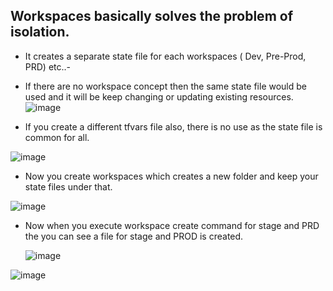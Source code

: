 ## Workspaces basically solves the problem of isolation.
- It creates a separate state file for each workspaces ( Dev, Pre-Prod, PRD) etc..-
- If there are no workspace concept then the same state file would be used and it will be keep changing or updating existing resources.
![image](https://github.com/jalaluddinmohammed/terraform-zero-to-hero/assets/145260536/bc1225ba-c1e0-47b9-8e65-e1b84317315e)

- If you create a different tfvars file also, there is no use as the state file is common for all.


![image](https://github.com/jalaluddinmohammed/terraform-zero-to-hero/assets/145260536/8042f426-ca59-4e6d-a671-a042eeab864f)

- Now you create workspaces which creates a new folder and keep your state files under that.

![image](https://github.com/jalaluddinmohammed/terraform-zero-to-hero/assets/145260536/1d00990d-36c5-463a-b3bf-9d5bc40a8721)

- Now when you execute workspace create command for stage and PRD the you can see a file for stage and PROD is created.

  ![image](https://github.com/jalaluddinmohammed/terraform-zero-to-hero/assets/145260536/8504c96a-be57-4867-9cc1-415d2e20d283)


 ![image](https://github.com/jalaluddinmohammed/terraform-zero-to-hero/assets/145260536/b21ab795-071d-4d4d-abaf-59e225006684)

